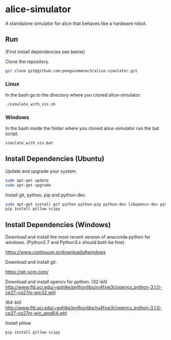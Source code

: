 # alice-simulator
A standalone simulator for alice that behaves like a hardware robot.

## Run

(First install dependencies see below)

Clone the repository.
```bash
git clone git@github.com:penguinmenac3/alice-simulator.git
```

### Linux
In the bash go to the directory where you cloned alice-simulator.
```bash
./simulate_with_vis.sh
```

### Windows

In the bash inside the folder where you cloned alice-simulator run the bat script.
```bash
simulate_with_vis.bat
```

## Install Dependencies (Ubuntu)

Update and upgrade your system.

```bash
sudo apt-get update
sudo apt-get upgrade
```

Install git, python, pip and python-dev.

```bash
sudo apt-get install git python python-pip python-dev libopencv-dev python-opencv
pip install pillow scipy
```

## Install Dependencies (Windows)

Download and install the most recent version of anaconda python for windows. (Python2.7 and Python3.x should both be fine)

https://www.continuum.io/downloads#windows

Download and install git.

https://git-scm.com/

Download and install opencv for python.
(32-bit)
http://www.lfd.uci.edu/~gohlke/pythonlibs/ru4fxw3r/opencv_python-3.1.0-cp27-cp27m-win32.whl

(64-bit)
http://www.lfd.uci.edu/~gohlke/pythonlibs/ru4fxw3r/opencv_python-3.1.0-cp27-cp27m-win_amd64.whl

Install pillow
```bash
pip install pillow scipy
```
